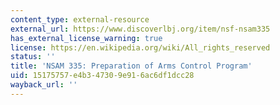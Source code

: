 ```yaml
---
content_type: external-resource
external_url: https://www.discoverlbj.org/item/nsf-nsam335
has_external_license_warning: true
license: https://en.wikipedia.org/wiki/All_rights_reserved
status: ''
title: 'NSAM 335: Preparation of Arms Control Program'
uid: 15175757-e4b3-4730-9e91-6ac6df1dcc28
wayback_url: ''
---
```

